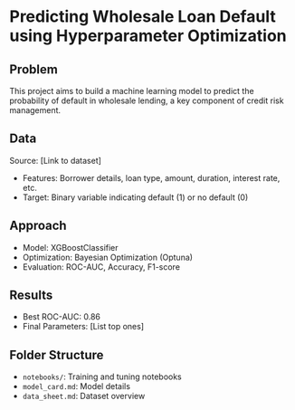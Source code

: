 # Predicting Wholesale Loan Default using Hyperparameter Optimization

## Problem
This project aims to build a machine learning model to predict the probability of default in wholesale lending, a key component of credit risk management.

## Data
Source: [Link to dataset]
- Features: Borrower details, loan type, amount, duration, interest rate, etc.
- Target: Binary variable indicating default (1) or no default (0)

## Approach
- Model: XGBoostClassifier
- Optimization: Bayesian Optimization (Optuna)
- Evaluation: ROC-AUC, Accuracy, F1-score

## Results
- Best ROC-AUC: 0.86
- Final Parameters: [List top ones]

## Folder Structure
- `notebooks/`: Training and tuning notebooks
- `model_card.md`: Model details
- `data_sheet.md`: Dataset overview
